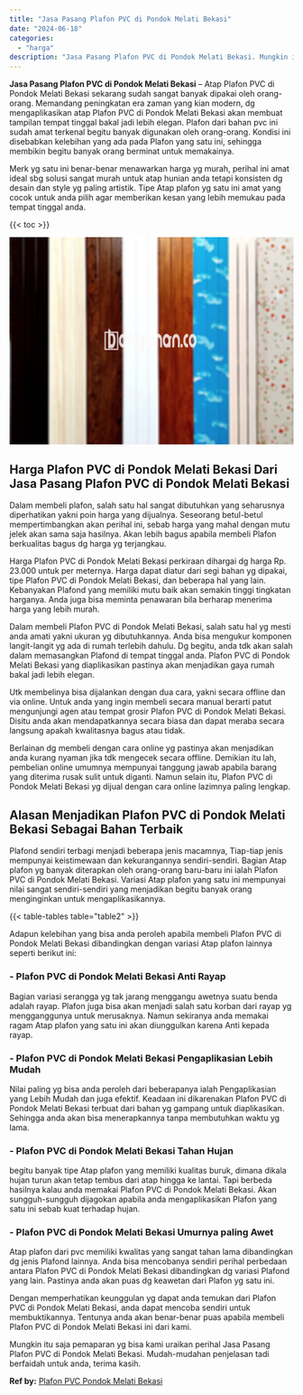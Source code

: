 ```yaml
---
title: "Jasa Pasang Plafon PVC di Pondok Melati Bekasi"
date: "2024-06-18"
categories: 
  - "harga"
description: "Jasa Pasang Plafon PVC di Pondok Melati Bekasi. Mungkin itu saja pemaparan yg bisa kami uraikan perihal Jasa Pasang Plafon PVC di Pondok Melati Bekasi. Mudah..."
---
```


**Jasa Pasang Plafon PVC di Pondok Melati Bekasi** – Atap Plafon PVC di Pondok Melati Bekasi sekarang sudah sangat banyak dipakai oleh orang-orang. Memandang peningkatan era zaman yang kian modern, dg mengaplikasikan atap Plafon PVC di Pondok Melati Bekasi akan membuat tampilan tempat tinggal bakal jadi lebih elegan. Plafon dari bahan pvc ini sudah amat terkenal begitu banyak digunakan oleh orang-orang. Kondisi ini disebabkan kelebihan yang ada pada Plafon yang satu ini, sehingga membikin begitu banyak orang berminat untuk memakainya.

Merk yg satu ini benar-benar menawarkan harga yg murah, perihal ini amat ideal sbg solusi sangat murah untuk atap hunian anda tetapi konsisten dg desain dan style yg paling artistik. Tipe Atap plafon yg satu ini amat yang cocok untuk anda pilih agar memberikan kesan yang lebih memukau pada tempat tinggal anda.

{{< toc >}}

![Jasa Pasang Plafon PVC di Pondok Melati Bekasi](/images/flafond-pvc-murah20.png)

## Harga Plafon PVC di Pondok Melati Bekasi Dari Jasa Pasang Plafon PVC di Pondok Melati Bekasi

Dalam membeli plafon, salah satu hal sangat dibutuhkan yang seharusnya diperhatikan yakni poin harga yang dijualnya. Seseorang betul-betul mempertimbangkan akan perihal ini, sebab harga yang mahal dengan mutu jelek akan sama saja hasilnya. Akan lebih bagus apabila membeli Plafon berkualitas bagus dg harga yg terjangkau.

Harga Plafon PVC di Pondok Melati Bekasi perkiraan dihargai dg harga Rp. 23.000 untuk per meternya. Harga dapat diatur dari segi bahan yg dipakai, tipe Plafon PVC di Pondok Melati Bekasi, dan beberapa hal yang lain. Kebanyakan Plafond yang memiliki mutu baik akan semakin tinggi tingkatan harganya. Anda juga bisa meminta penawaran bila berharap menerima harga yang lebih murah.

Dalam membeli Plafon PVC di Pondok Melati Bekasi, salah satu hal yg mesti anda amati yakni ukuran yg dibutuhkannya. Anda bisa mengukur komponen langit-langit yg ada di rumah terlebih dahulu. Dg begitu, anda tdk akan salah dalam memasangkan Plafond di tempat tinggal anda. Plafon PVC di Pondok Melati Bekasi yang diaplikasikan pastinya akan menjadikan gaya rumah bakal jadi lebih elegan.

Utk membelinya bisa dijalankan dengan dua cara, yakni secara offline dan via online. Untuk anda yang ingin membeli secara manual berarti patut mengunjungi agen atau tempat grosir Plafon PVC di Pondok Melati Bekasi. Disitu anda akan mendapatkannya secara biasa dan dapat meraba secara langsung apakah kwalitasnya bagus atau tidak.

Berlainan dg membeli dengan cara online yg pastinya akan menjadikan anda kurang nyaman jika tdk mengecek secara offline. Demikian itu lah, pembelian online umumnya mempunyai tanggung jawab apabila barang yang diterima rusak sulit untuk diganti. Namun selain itu, Plafon PVC di Pondok Melati Bekasi yg dijual dengan cara online lazimnya paling lengkap.

## Alasan Menjadikan Plafon PVC di Pondok Melati Bekasi Sebagai Bahan Terbaik

Plafond sendiri terbagi menjadi beberapa jenis macamnya, Tiap-tiap jenis mempunyai keistimewaan dan kekurangannya sendiri-sendiri. Bagian Atap plafon yg banyak diterapkan oleh orang-orang baru-baru ini ialah Plafon PVC di Pondok Melati Bekasi. Variasi Atap plafon yang satu ini mempunyai nilai sangat sendiri-sendiri yang menjadikan begitu banyak orang menginginkan untuk mengaplikasikannya.

{{< table-tables table="table2" >}}

Adapun kelebihan yang bisa anda peroleh apabila membeli Plafon PVC di Pondok Melati Bekasi dibandingkan dengan variasi Atap plafon lainnya seperti berikut ini:

### \- Plafon PVC di Pondok Melati Bekasi Anti Rayap

Bagian variasi serangga yg tak jarang menggangu awetnya suatu benda adalah rayap. Plafon juga bisa akan menjadi salah satu korban dari rayap yg mengganggunya untuk merusaknya. Namun sekiranya anda memakai ragam Atap plafon yang satu ini akan diunggulkan karena Anti kepada rayap.

### \- Plafon PVC di Pondok Melati Bekasi Pengaplikasian Lebih Mudah

Nilai paling yg bisa anda peroleh dari beberapanya ialah Pengaplikasian yang Lebih Mudah dan juga efektif. Keadaan ini dikarenakan Plafon PVC di Pondok Melati Bekasi terbuat dari bahan yg gampang untuk diaplikasikan. Sehingga anda akan bisa menerapkannya tanpa membutuhkan waktu yg lama.

### \- Plafon PVC di Pondok Melati Bekasi Tahan Hujan

begitu banyak tipe Atap plafon yang memiliki kualitas buruk, dimana dikala hujan turun akan tetap tembus dari atap hingga ke lantai. Tapi berbeda hasilnya kalau anda memakai Plafon PVC di Pondok Melati Bekasi. Akan sungguh-sungguh dijagokan apabila anda mengaplikasikan Plafon yang satu ini sebab kuat terhadap hujan.

### \- Plafon PVC di Pondok Melati Bekasi Umurnya paling Awet

Atap plafon dari pvc memiliki kwalitas yang sangat tahan lama dibandingkan dg jenis Plafond lainnya. Anda bisa mencobanya sendiri perihal perbedaan antara Plafon PVC di Pondok Melati Bekasi dibandingkan dg variasi Plafond yang lain. Pastinya anda akan puas dg keawetan dari Plafon yg satu ini.

Dengan memperhatikan keunggulan yg dapat anda temukan dari Plafon PVC di Pondok Melati Bekasi, anda dapat mencoba sendiri untuk membuktikannya. Tentunya anda akan benar-benar puas apabila membeli Plafon PVC di Pondok Melati Bekasi ini dari kami.

Mungkin itu saja pemaparan yg bisa kami uraikan perihal Jasa Pasang Plafon PVC di Pondok Melati Bekasi. Mudah-mudahan penjelasan tadi berfaidah untuk anda, terima kasih.

**Ref by:** [Plafon PVC Pondok Melati Bekasi](https://id.wikipedia.org/wiki/Plafon)
